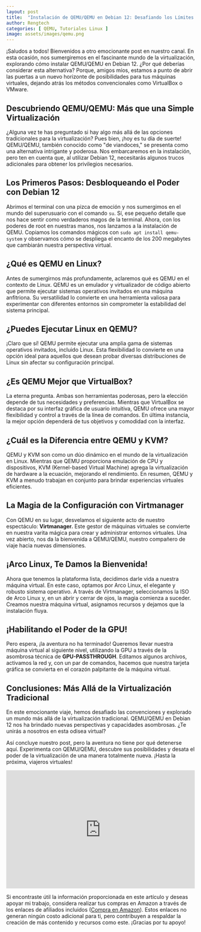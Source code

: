 ```yaml
---
layout: post
title:  "Instalación de QEMU/QEMU en Debian 12: Desafiando los Límites de la Virtualización"
author: Rengtech
categories: [ QEMU, Tutoriales Linux ]
image: assets/images/qemu.png
---
```


¡Saludos a todos! Bienvenidos a otro emocionante post en nuestro canal. En esta ocasión, nos sumergiremos en el fascinante mundo de la virtualización, explorando cómo instalar QEMU/QEMU en Debian 12. ¿Por qué deberías considerar esta alternativa? Porque, amigos míos, estamos a punto de abrir las puertas a un nuevo horizonte de posibilidades para tus máquinas virtuales, dejando atrás los métodos convencionales como VirtualBox o VMware.

## Descubriendo QEMU/QEMU: Más que una Simple Virtualización

¿Alguna vez te has preguntado si hay algo más allá de las opciones tradicionales para la virtualización? Pues bien, ¡hoy es tu día de suerte! QEMU/QEMU, también conocido como "de viandoces," se presenta como una alternativa intrigante y poderosa. Nos embarcaremos en la instalación, pero ten en cuenta que, al utilizar Debian 12, necesitarás algunos trucos adicionales para obtener los privilegios necesarios.

## Los Primeros Pasos: Desbloqueando el Poder con Debian 12

Abrimos el terminal con una pizca de emoción y nos sumergimos en el mundo del superusuario con el comando `su`. Sí, ese pequeño detalle que nos hace sentir como verdaderos magos de la terminal. Ahora, con los poderes de root en nuestras manos, nos lanzamos a la instalación de QEMU. Copiamos los comandos mágicos con `sudo apt install qemu-system` y observamos cómo se despliega el encanto de los 200 megabytes que cambiarán nuestra perspectiva virtual.

## ¿Qué es QEMU en Linux?

Antes de sumergirnos más profundamente, aclaremos qué es QEMU en el contexto de Linux. QEMU es un emulador y virtualizador de código abierto que permite ejecutar sistemas operativos invitados en una máquina anfitriona. Su versatilidad lo convierte en una herramienta valiosa para experimentar con diferentes entornos sin comprometer la estabilidad del sistema principal.

## ¿Puedes Ejecutar Linux en QEMU?

¡Claro que sí! QEMU permite ejecutar una amplia gama de sistemas operativos invitados, incluido Linux. Esta flexibilidad lo convierte en una opción ideal para aquellos que desean probar diversas distribuciones de Linux sin afectar su configuración principal.

## ¿Es QEMU Mejor que VirtualBox?

La eterna pregunta. Ambas son herramientas poderosas, pero la elección depende de tus necesidades y preferencias. Mientras que VirtualBox se destaca por su interfaz gráfica de usuario intuitiva, QEMU ofrece una mayor flexibilidad y control a través de la línea de comandos. En última instancia, la mejor opción dependerá de tus objetivos y comodidad con la interfaz.

## ¿Cuál es la Diferencia entre QEMU y KVM?

QEMU y KVM son como un dúo dinámico en el mundo de la virtualización en Linux. Mientras que QEMU proporciona emulación de CPU y dispositivos, KVM (Kernel-based Virtual Machine) agrega la virtualización de hardware a la ecuación, mejorando el rendimiento. En resumen, QEMU y KVM a menudo trabajan en conjunto para brindar experiencias virtuales eficientes.

## La Magia de la Configuración con Virtmanager

Con QEMU en su lugar, desvelamos el siguiente acto de nuestro espectáculo: **Virtmanager.** Este gestor de máquinas virtuales se convierte en nuestra varita mágica para crear y administrar entornos virtuales. Una vez abierto, nos da la bienvenida a QEMU/QEMU, nuestro compañero de viaje hacia nuevas dimensiones.

## ¡Arco Linux, Te Damos la Bienvenida!

Ahora que tenemos la plataforma lista, decidimos darle vida a nuestra máquina virtual. En este caso, optamos por Arco Linux, el elegante y robusto sistema operativo. A través de Virtmanager, seleccionamos la ISO de Arco Linux y, en un abrir y cerrar de ojos, la magia comienza a suceder. Creamos nuestra máquina virtual, asignamos recursos y dejamos que la instalación fluya.

## ¡Habilitando el Poder de la GPU!

Pero espera, ¡la aventura no ha terminado! Queremos llevar nuestra máquina virtual al siguiente nivel, utilizando la GPU a través de la asombrosa técnica de **GPU-PASSTHROUGH**. Editamos algunos archivos, activamos la red y, con un par de comandos, hacemos que nuestra tarjeta gráfica se convierta en el corazón palpitante de la máquina virtual.

## Conclusiones: Más Allá de la Virtualización Tradicional

En este emocionante viaje, hemos desafiado las convenciones y explorado un mundo más allá de la virtualización tradicional. QEMU/QEMU en Debian 12 nos ha brindado nuevas perspectivas y capacidades asombrosas. ¿Te unirás a nosotros en esta odisea virtual?

Así concluye nuestro post, pero la aventura no tiene por qué detenerse aquí. Experimenta con QEMU/QEMU, descubre sus posibilidades y desata el poder de la virtualización de una manera totalmente nueva. ¡Hasta la próxima, viajeros virtuales!


<iframe style="width:100%;" height="315" src="https://www.youtube.com/embed/vuMgPRa7BZo?si=6iD6Bnsc0lTmmdq9" frameborder="0" allowfullscreen></iframe>

Si encontraste útil la información proporcionada en este artículo y deseas apoyar mi trabajo, considera realizar tus compras en Amazon a través de los enlaces de afiliados incluidos (<a href="https://amzn.to/3Rknqjn" rel="nofollow">Compra en Amazon</a>). Estos enlaces no generan ningún costo adicional para ti, pero contribuyen a respaldar la creación de más contenido y recursos como este. ¡Gracias por tu apoyo!



